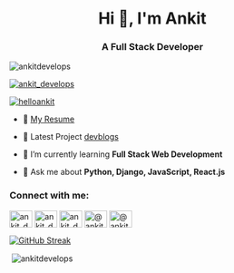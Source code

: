 <h1 align="center">Hi 👋, I'm Ankit</h1>
<h3 align="center">A Full Stack Developer</h3>

<p align="left"> <img src="https://komarev.com/ghpvc/?username=ankitdevelops&label=Profile%20views&color=0e75b6&style=flat" alt="ankitdevelops" /> </p>

<p align="left"> <a href="https://twitter.com/ankit_develops" target="blank"><img src="https://img.shields.io/twitter/follow/ankit_develops?logo=twitter&style=for-the-badge" alt="ankit_develops" /></a> </p>

<p align="left"> <a href="https://www.linkedin.com/in/helloankit" target="blank"><img src="https://img.shields.io/badge/LinkedIn-0077B5?style=for-the-badge&logo=linkedin&logoColor=white" alt="helloankit" /></a> </p>

- 📑  [My Resume](https://drive.google.com/file/d/1545eaRomB1tiQkP1TfswE-6Uum5QsrVa/view?usp=sharing)
- 🔭  Latest Project [devblogs](https://github.com/ankitdevelops/devblogs)

- 🌱 I’m currently learning **Full Stack Web Development**

- 💬 Ask me about **Python, Django, JavaScript, React.js**

<h3 align="left">Connect with me:</h3>
<p align="left">
<a href="https://twitter.com/ankit_develops" target="blank"><img align="center" src="https://raw.githubusercontent.com/rahuldkjain/github-profile-readme-generator/master/src/images/icons/Social/twitter.svg" alt="ankit_develops" height="30" width="40" /></a>
<a href="https://linkedin.com/in/helloankit" target="blank"><img align="center" src="https://raw.githubusercontent.com/rahuldkjain/github-profile-readme-generator/master/src/images/icons/Social/linked-in-alt.svg" alt="ankit_develops" height="30" width="40" /></a>
<a href="https://instagram.com/ankit_develops" target="blank"><img align="center" src="https://raw.githubusercontent.com/rahuldkjain/github-profile-readme-generator/master/src/images/icons/Social/instagram.svg" alt="ankit_develops" height="30" width="40" /></a>
<a href="https://hashnode.com/@ankitdevelops" target="blank"><img align="center" src="https://raw.githubusercontent.com/rahuldkjain/github-profile-readme-generator/master/src/images/icons/Social/hashnode.svg" alt="@ankitdevelops" height="30" width="40" /></a>  
<a href="https://www.youtube.com/c/ankitdevelops" target="blank"><img align="center" src="https://raw.githubusercontent.com/rahuldkjain/github-profile-readme-generator/master/src/images/icons/Social/youtube.svg" alt="@ankitdevelops" height="30" width="40" /></a>
</p>




[![GitHub Streak](https://streak-stats.demolab.com?user=ankitdevelops&theme=dark)](https://git.io/streak-stats)

<p>&nbsp;<img align="center" src="https://github-readme-stats.vercel.app/api?username=ankitdevelops&show_icons=true&locale=en" alt="ankitdevelops" /></p>



